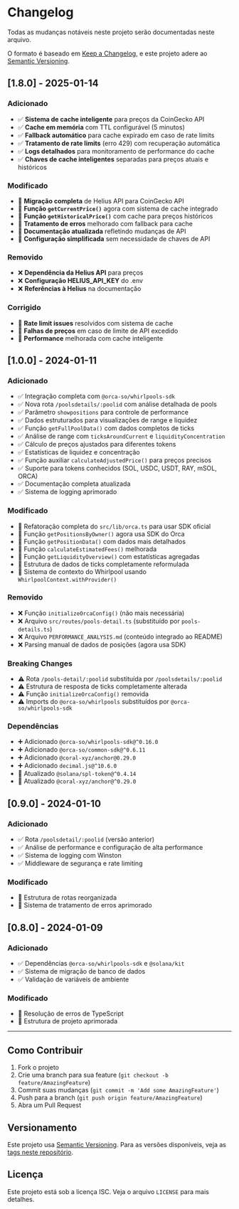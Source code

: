 # Changelog

Todas as mudanças notáveis neste projeto serão documentadas neste arquivo.

O formato é baseado em [Keep a Changelog](https://keepachangelog.com/pt-BR/1.0.0/),
e este projeto adere ao [Semantic Versioning](https://semver.org/lang/pt-BR/).

## [1.8.0] - 2025-01-14

### Adicionado
- ✅ **Sistema de cache inteligente** para preços da CoinGecko API
- ✅ **Cache em memória** com TTL configurável (5 minutos)
- ✅ **Fallback automático** para cache expirado em caso de rate limits
- ✅ **Tratamento de rate limits** (erro 429) com recuperação automática
- ✅ **Logs detalhados** para monitoramento de performance do cache
- ✅ **Chaves de cache inteligentes** separadas para preços atuais e históricos

### Modificado
- 🔄 **Migração completa** de Helius API para CoinGecko API
- 🔄 **Função `getCurrentPrice()`** agora com sistema de cache integrado
- 🔄 **Função `getHistoricalPrice()`** com cache para preços históricos
- 🔄 **Tratamento de erros** melhorado com fallback para cache
- 🔄 **Documentação atualizada** refletindo mudanças de API
- 🔄 **Configuração simplificada** sem necessidade de chaves de API

### Removido
- ❌ **Dependência da Helius API** para preços
- ❌ **Configuração HELIUS_API_KEY** do .env
- ❌ **Referências à Helius** na documentação

### Corrigido
- 🐛 **Rate limit issues** resolvidos com sistema de cache
- 🐛 **Falhas de preços** em caso de limite de API excedido
- 🐛 **Performance** melhorada com cache inteligente

## [1.0.0] - 2024-01-11

### Adicionado
- ✅ Integração completa com `@orca-so/whirlpools-sdk`
- ✅ Nova rota `/poolsdetails/:poolid` com análise detalhada de pools
- ✅ Parâmetro `showpositions` para controle de performance
- ✅ Dados estruturados para visualizações de range e liquidez
- ✅ Função `getFullPoolData()` com dados completos de ticks
- ✅ Análise de range com `ticksAroundCurrent` e `liquidityConcentration`
- ✅ Cálculo de preços ajustados para diferentes tokens
- ✅ Estatísticas de liquidez e concentração
- ✅ Função auxiliar `calculateAdjustedPrice()` para preços precisos
- ✅ Suporte para tokens conhecidos (SOL, USDC, USDT, RAY, mSOL, ORCA)
- ✅ Documentação completa atualizada
- ✅ Sistema de logging aprimorado

### Modificado
- 🔄 Refatoração completa do `src/lib/orca.ts` para usar SDK oficial
- 🔄 Função `getPositionsByOwner()` agora usa SDK do Orca
- 🔄 Função `getPositionData()` com dados mais detalhados
- 🔄 Função `calculateEstimatedFees()` melhorada
- 🔄 Função `getLiquidityOverview()` com estatísticas agregadas
- 🔄 Estrutura de dados de ticks completamente reformulada
- 🔄 Sistema de contexto do Whirlpool usando `WhirlpoolContext.withProvider()`

### Removido
- ❌ Função `initializeOrcaConfig()` (não mais necessária)
- ❌ Arquivo `src/routes/pools-detail.ts` (substituído por `pools-details.ts`)
- ❌ Arquivo `PERFORMANCE_ANALYSIS.md` (conteúdo integrado ao README)
- ❌ Parsing manual de dados de posições (agora usa SDK)

### Breaking Changes
- ⚠️ Rota `/pools-detail/:poolid` substituída por `/poolsdetails/:poolid`
- ⚠️ Estrutura de resposta de ticks completamente alterada
- ⚠️ Função `initializeOrcaConfig()` removida
- ⚠️ Imports do `@orca-so/whirlpools` substituídos por `@orca-so/whirlpools-sdk`

### Dependências
- ➕ Adicionado `@orca-so/whirlpools-sdk@^0.16.0`
- ➕ Adicionado `@orca-so/common-sdk@^0.6.11`
- ➕ Adicionado `@coral-xyz/anchor@0.29.0`
- ➕ Adicionado `decimal.js@^10.6.0`
- 🔄 Atualizado `@solana/spl-token@^0.4.14`
- 🔄 Atualizado `@coral-xyz/anchor@^0.29.0`

## [0.9.0] - 2024-01-10

### Adicionado
- ✅ Rota `/poolsdetail/:poolid` (versão anterior)
- ✅ Análise de performance e configuração de alta performance
- ✅ Sistema de logging com Winston
- ✅ Middleware de segurança e rate limiting

### Modificado
- 🔄 Estrutura de rotas reorganizada
- 🔄 Sistema de tratamento de erros aprimorado

## [0.8.0] - 2024-01-09

### Adicionado
- ✅ Dependências `@orca-so/whirlpools-sdk` e `@solana/kit`
- ✅ Sistema de migração de banco de dados
- ✅ Validação de variáveis de ambiente

### Modificado
- 🔄 Resolução de erros de TypeScript
- 🔄 Estrutura de projeto aprimorada

---

## Como Contribuir

1. Fork o projeto
2. Crie uma branch para sua feature (`git checkout -b feature/AmazingFeature`)
3. Commit suas mudanças (`git commit -m 'Add some AmazingFeature'`)
4. Push para a branch (`git push origin feature/AmazingFeature`)
5. Abra um Pull Request

## Versionamento

Este projeto usa [Semantic Versioning](https://semver.org/lang/pt-BR/). Para as versões disponíveis, veja as [tags neste repositório](https://github.com/seu-usuario/orca-whirlpools-mvp/tags).

## Licença

Este projeto está sob a licença ISC. Veja o arquivo `LICENSE` para mais detalhes.



